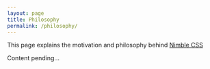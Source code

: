 ```yaml
---
layout: page
title: Philosophy
permalink: /philosophy/
---
```


This page explains the motivation and philosophy behind [Nimble CSS](https://www.nimblecss.com/)

Content pending...